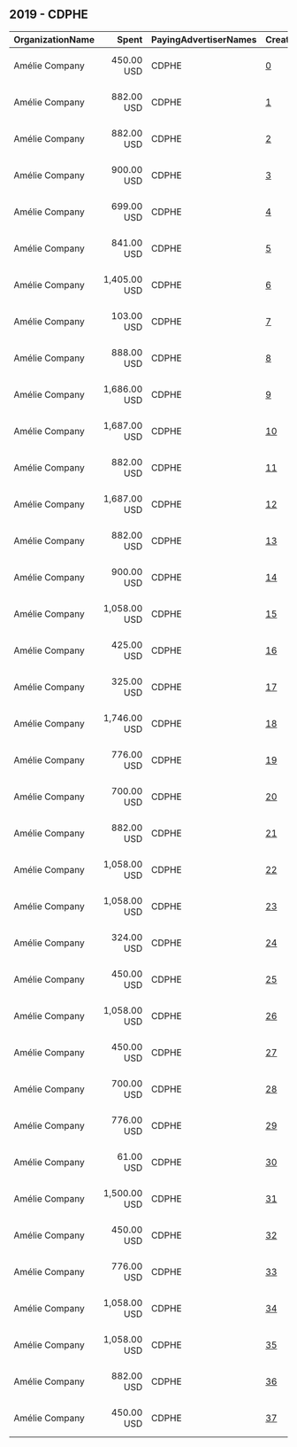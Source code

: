 ## 2019 - CDPHE 
|OrganizationName|Spent|PayingAdvertiserNames|CreativeUrls|Impressions|Genders|AgeBrackets|CountryCodes|BillingAddresses|CandidateBallotInformation|
|:---|---:|:---|:---|---:|:---|:---|:---|:---|:---|
|Amélie Company|450.00 USD|CDPHE|[0](https://www.snap.com/political-ads/asset/5146cc5b81048f01227f3be16e85cf70ad54a067eb9653b84d0f98ec653d5d8b?mediaType=mp4)|260,326||21-|united states|"4300 Cherry Creek S Dr,Denver,80246,US"||
|Amélie Company|882.00 USD|CDPHE|[1](https://www.snap.com/political-ads/asset/2d94bf059bd28e41940776596531a442aefc3d02d9d6d58b3615ee869a6a8bd9?mediaType=mp4)|223,787||21-34|united states|"4300 Cherry Creek S Dr,Denver,80246,US"||
|Amélie Company|882.00 USD|CDPHE|[2](https://www.snap.com/political-ads/asset/bbde921f32169c32d625df259a9fcbd7354aa22c36d1232880e795b77a9e363d?mediaType=mp4)|254,569||21-34|united states|"4300 Cherry Creek S Dr,Denver,80246,US"||
|Amélie Company|900.00 USD|CDPHE|[3](https://www.snap.com/political-ads/asset/bbe493044ef1969d24cba90b2b3c858dca6f246ec69cd62a77b2c71ce9ea123f?mediaType=mp4)|272,595|||united states|"4300 Cherry Creek S Dr,Denver,80246,US"||
|Amélie Company|699.00 USD|CDPHE|[4](https://www.snap.com/political-ads/asset/378112f95051d1bfdb93d73a69ff2627277db3ada52fbf082bede98c595812c4?mediaType=mp4)|488,100||18-|united states|"4300 Cherry Creek S Dr,Denver,80246,US"||
|Amélie Company|841.00 USD|CDPHE|[5](https://www.snap.com/political-ads/asset/0b8740b3090479734092d74702b8499997959a4a2e128cd358b525541f678475?mediaType=mp4)|176,098||21+|united states|"4300 Cherry Creek S Dr,Denver,80246,US"||
|Amélie Company|1,405.00 USD|CDPHE|[6](https://www.snap.com/political-ads/asset/a1b81a5aa2e88099873451d815257583c1c7468f003454d39c6f07cab8fff6ef?mediaType=mp4)|344,799||21+|united states|"4300 Cherry Creek S Dr,Denver,80246,US"||
|Amélie Company|103.00 USD|CDPHE|[7](https://www.snap.com/political-ads/asset/1ea7c4d7e624d9fa175a579282900d8ddb39a74cb71549875528ce99b7c9fde4?mediaType=mp4)|31,480|FEMALE|34-|united states|"4300 Cherry Creek S Dr,Denver,80246,US"||
|Amélie Company|888.00 USD|CDPHE|[8](https://www.snap.com/political-ads/asset/ec487a13ee1e758644d8c3a310e5eb837bca5e6ae9bf1134ae3d4e8e00774d25?mediaType=mp4)|227,703||21-34|united states|"4300 Cherry Creek S Dr,Denver,80246,US"||
|Amélie Company|1,686.00 USD|CDPHE|[9](https://www.snap.com/political-ads/asset/c421768b040c4d6137e5a49801cae8a5b28b079007178ec81ecc1d59c70f59dd?mediaType=mp4)|840,842||16-|united states|"4300 Cherry Creek S Dr,Denver,80246,US"||
|Amélie Company|1,687.00 USD|CDPHE|[10](https://www.snap.com/political-ads/asset/3acfee46a82f3c7bafc0dd4176f6d78240bf478c52d22c787dbe73406b6b68f4?mediaType=mp4)|547,660||18+|united states|"4300 Cherry Creek S Dr,Denver,80246,US"||
|Amélie Company|882.00 USD|CDPHE|[11](https://www.snap.com/political-ads/asset/3c5b2de54eaef3494d151516191445518af252cafb1a9aba8aca1b4575715c25?mediaType=mp4)|200,378||21-34|united states|"4300 Cherry Creek S Dr,Denver,80246,US"||
|Amélie Company|1,687.00 USD|CDPHE|[12](https://www.snap.com/political-ads/asset/52f994e76ab2c52d0649c38778f578b7de4ced3c64708e854a671ec9f964e847?mediaType=mp4)|570,706||18+|united states|"4300 Cherry Creek S Dr,Denver,80246,US"||
|Amélie Company|882.00 USD|CDPHE|[13](https://www.snap.com/political-ads/asset/d9771f3c0056dad79b8871d27a47eb0524aab407ba50582660d4a2ca941f2c95?mediaType=mp4)|223,585||21-34|united states|"4300 Cherry Creek S Dr,Denver,80246,US"||
|Amélie Company|900.00 USD|CDPHE|[14](https://www.snap.com/political-ads/asset/e789813f7a5b02682ba599548130403342d81fe0396daaf7a22d54f3a29f47e0?mediaType=mp4)|260,476|||united states|"4300 Cherry Creek S Dr,Denver,80246,US"||
|Amélie Company|1,058.00 USD|CDPHE|[15](https://www.snap.com/political-ads/asset/f2ef431d7b9a5e210044d376a18684ea95718cd20edc73842801af118d7aa0ba?mediaType=mp4)|226,629|||united states|"4300 Cherry Creek S Dr,Denver,80246,US"||
|Amélie Company|425.00 USD|CDPHE|[16](https://www.snap.com/political-ads/asset/9ec968fa9e67e7d52f1eac11acbb4b9e7f480ce8a145eb34ff400b684a0e62e1?mediaType=mp4)|141,688|FEMALE||united states|"4300 Cherry Creek S Dr,Denver,80246,US"||
|Amélie Company|325.00 USD|CDPHE|[17](https://www.snap.com/political-ads/asset/1ea7c4d7e624d9fa175a579282900d8ddb39a74cb71549875528ce99b7c9fde4?mediaType=mp4)|100,258|FEMALE|34-|united states|"4300 Cherry Creek S Dr,Denver,80246,US"||
|Amélie Company|1,746.00 USD|CDPHE|[18](https://www.snap.com/political-ads/asset/e0db9d283b5a0c1e433cb7ea0ad5cd98807114b416a2f7942613ed5e27efe038?mediaType=mp4)|905,217||16-|united states|"4300 Cherry Creek S Dr,Denver,80246,US"||
|Amélie Company|776.00 USD|CDPHE|[19](https://www.snap.com/political-ads/asset/778b80a912c951ed953830b1eb0fbf2927d426e354dea071bf0a7d5342321e17?mediaType=mp4)|431,179||20-|united states|"4300 Cherry Creek S Dr,Denver,80246,US"||
|Amélie Company|700.00 USD|CDPHE|[20](https://www.snap.com/political-ads/asset/abbcb62b9c08babc694481e7fb6237ef30ec660b3b834ef540d5862bd80c76af?mediaType=mp4)|419,571||20-|united states|"4300 Cherry Creek S Dr,Denver,80246,US"||
|Amélie Company|882.00 USD|CDPHE|[21](https://www.snap.com/political-ads/asset/3cbf3dba1827c0081be63e94307bd1bfd42dd5a6a51e309bdde4747fddf2fc95?mediaType=mp4)|158,333||21-34|united states|"4300 Cherry Creek S Dr,Denver,80246,US"||
|Amélie Company|1,058.00 USD|CDPHE|[22](https://www.snap.com/political-ads/asset/94d7689279dc6b75eee6b44292bdf30ee7c7fb6fdda6cfa9be6bab7812fb8dba?mediaType=mp4)|304,221|FEMALE|25-34|united states|"4300 Cherry Creek S Dr,Denver,80246,US"||
|Amélie Company|1,058.00 USD|CDPHE|[23](https://www.snap.com/political-ads/asset/de6475409a9dc7875dab7d494887b85b9ddea3cd767bc5280dddf7b1fbd1c24d?mediaType=mp4)|194,657|||united states|"4300 Cherry Creek S Dr,Denver,80246,US"||
|Amélie Company|324.00 USD|CDPHE|[24](https://www.snap.com/political-ads/asset/acd5d696402ac0026dc55589c609366c5b006a0e66beb9ac7df83c0425997d63?mediaType=mp4)|99,914|FEMALE|34-|united states|"4300 Cherry Creek S Dr,Denver,80246,US"||
|Amélie Company|450.00 USD|CDPHE|[25](https://www.snap.com/political-ads/asset/7ecd9accc303059a325c00d1744b22f60daf0907731f040a7b3e8034410737b3?mediaType=mp4)|171,032||18+|united states|"4300 Cherry Creek S Dr,Denver,80246,US"||
|Amélie Company|1,058.00 USD|CDPHE|[26](https://www.snap.com/political-ads/asset/c3bad690b9d96c8005f4cdda5f92d33f6d9232836d8e4e90753831706881387e?mediaType=mp4)|292,587|||united states|"4300 Cherry Creek S Dr,Denver,80246,US"||
|Amélie Company|450.00 USD|CDPHE|[27](https://www.snap.com/political-ads/asset/ffa3969f34e98479198e52526361d413c87c89d2276587ed721fbbde12ccd2c6?mediaType=mp4)|143,474||21+|united states|"4300 Cherry Creek S Dr,Denver,80246,US"||
|Amélie Company|700.00 USD|CDPHE|[28](https://www.snap.com/political-ads/asset/583cc51f580ed60822a6c1c06a9f231d360f379bcb74eb662e79561dec6944ad?mediaType=mp4)|368,081||17-|united states|"4300 Cherry Creek S Dr,Denver,80246,US"||
|Amélie Company|776.00 USD|CDPHE|[29](https://www.snap.com/political-ads/asset/df79095d244a1debe38003d8194a88a42a5482eeafdf626828705a9bc9856405?mediaType=mp4)|386,854||20-|united states|"4300 Cherry Creek S Dr,Denver,80246,US"||
|Amélie Company|61.00 USD|CDPHE|[30](https://www.snap.com/political-ads/asset/65d1755d374dbf76ff9d31aa4b698e99ad7f174e8bb8e74ddcb75ff49ff50322?mediaType=mp4)|36,027||16-|united states|"4300 Cherry Creek S Dr,Denver,80246,US"||
|Amélie Company|1,500.00 USD|CDPHE|[31](https://www.snap.com/political-ads/asset/3923a9766ed8e540f7c28ea27c316483d10c4050d9e9629360a9de8818d0d450?mediaType=mp4)|765,189||17-|united states|"4300 Cherry Creek S Dr,Denver,80246,US"||
|Amélie Company|450.00 USD|CDPHE|[32](https://www.snap.com/political-ads/asset/6cf9256deee088fd15e9346139791ba1c3f336f451b76e587752db97d5a7d972?mediaType=mp4)|188,744||18+|united states|"4300 Cherry Creek S Dr,Denver,80246,US"||
|Amélie Company|776.00 USD|CDPHE|[33](https://www.snap.com/political-ads/asset/954d788c721e8eea7a14303de663ed6856893d4a2c4985084de87fb082f7582c?mediaType=mp4)|413,313||20-|united states|"4300 Cherry Creek S Dr,Denver,80246,US"||
|Amélie Company|1,058.00 USD|CDPHE|[34](https://www.snap.com/political-ads/asset/b35f44a2980c0fa57629d5397d6bee791391981f9c3172ac71a108dd39547606?mediaType=mp4)|564,215|FEMALE|15-24|united states|"4300 Cherry Creek S Dr,Denver,80246,US"||
|Amélie Company|1,058.00 USD|CDPHE|[35](https://www.snap.com/political-ads/asset/e5f05169af9a43e7c7a795a6609926bc0221a35c9260443df7438ed55ea216b5?mediaType=mp4)|568,807|FEMALE|15-24|united states|"4300 Cherry Creek S Dr,Denver,80246,US"||
|Amélie Company|882.00 USD|CDPHE|[36](https://www.snap.com/political-ads/asset/81d269ad1c1f425b26077e63030f5ea7da33ea5f14eded2567cd246f72c676f3?mediaType=mp4)|170,775||21-34|united states|"4300 Cherry Creek S Dr,Denver,80246,US"||
|Amélie Company|450.00 USD|CDPHE|[37](https://www.snap.com/political-ads/asset/ec7aba2c8a93f5acbef2a580bd2c93a70cb1ef265ec9778b5d31e8d87580cb6d?mediaType=mp4)|266,134||21-|united states|"4300 Cherry Creek S Dr,Denver,80246,US"||
